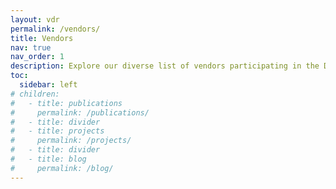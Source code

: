 ```yaml
---
layout: vdr
permalink: /vendors/
title: Vendors
nav: true
nav_order: 1
description: Explore our diverse list of vendors participating in the Disability Community Resource Fair. These vendors offer a wide range of products, services, and resources tailored to support and empower individuals with disabilities. Connect with organizations dedicated to making a positive impact in the community.
toc:
  sidebar: left
# children:
#   - title: publications
#     permalink: /publications/
#   - title: divider
#   - title: projects
#     permalink: /projects/
#   - title: divider
#   - title: blog
#     permalink: /blog/
---
```


